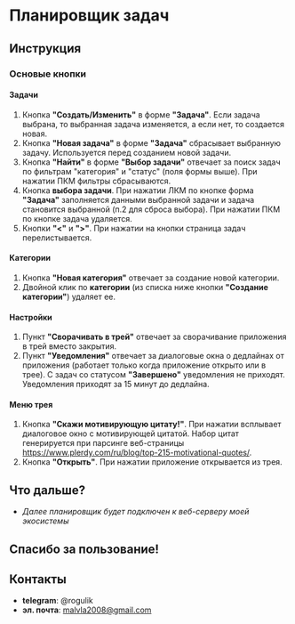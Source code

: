 # Планировщик задач
## Инструкция
### Основые кнопки
#### Задачи
1. Кнопка **"Создать/Изменить"** в форме **"Задача"**. Если задача выбрана, то выбранная задача изменяется, а если нет, то создается новая.
2. Кнопка **"Новая задача"** в форме **"Задача"** сбрасывает выбранную задачу. Используется перед созданием новой задачи.
3. Кнопка **"Найти"** в форме **"Выбор задачи"** отвечает за поиск задач по фильтрам "категория" и "статус" (поля формы выше). При нажатии ПКМ фильтры сбрасываются.
4. Кнопка **выбора задачи**. При нажатии ЛКМ по кнопке форма **"Задача"** заполняется данными выбранной задачи и задача становится выбранной (п.2 для сброса выбора). При нажатии ПКМ по кнопке задача удаляется.
5. Кнопки **"<"** и **">"**. При нажатии на кнопки страница задач перелистывается.
#### Категории
1. Кнопка **"Новая категория"** отвечает за создание новой категории.
2. Двойной клик по **категории** (из списка ниже кнопки **"Создание категории"**) удаляет ее.
#### Настройки
1. Пункт **"Сворачивать в трей"** отвечает за сворачивание приложения в трей вместо закрытия.
2. Пункт **"Уведомления"** отвечает за диалоговые окна о дедлайнах от приложения (работает только когда приложение открыто или в трее). С задач со статусом **"Завершено"** уведомления не приходят. Уведомления приходят за 15 минут до дедлайна.
#### Меню трея
1. Кнопка **"Скажи мотивирующую цитату!"**. При нажатии всплывает диалоговое окно с мотивирующей цитатой. Набор цитат генерируется при парсинге веб-страницы https://www.plerdy.com/ru/blog/top-215-motivational-quotes/.
2. Кнопка **"Открыть"**. При нажатии приложение открывается из трея.
## Что дальше?
- *Далее планировщик будет подключен к веб-серверу моей экосистемы*
## Спасибо за пользование!
## Контакты
- **telegram**: @rogulik
- **эл. почта**: malvla2008@gmail.com
